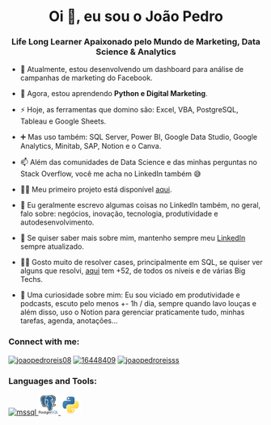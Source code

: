 <h1 align="center">Oi 👋, eu sou o João Pedro</h1>
<h3 align="center">Life Long Learner Apaixonado pelo Mundo de Marketing, Data Science & Analytics</h3>


- 🔭 Atualmente, estou desenvolvendo um dashboard para análise de campanhas de marketing do Facebook.

- 🌱 Agora, estou aprendendo **Python e Digital Marketing**.

- ⚡ Hoje, as ferramentas que domino são: Excel, VBA, PostgreSQL, Tableau e Google Sheets.

- ➕ Mas uso também: SQL Server, Power BI, Google Data Studio, Google Analytics, Minitab, SAP, Notion e o Canva.

- 📫 Além das comunidades de Data Science e das minhas perguntas no Stack Overflow, você me acha no LinkedIn também 😅

- 👨‍💻 Meu primeiro projeto está disponível [aqui](https://drive.google.com/drive/folders/177OmvD_uotUdnFlqrSrLSFPk9J4zAFVb).

- 💬 Eu geralmente escrevo algumas coisas no LinkedIn também, no geral, falo sobre: negócios, inovação, tecnologia, produtividade e autodesenvolvimento.

- 📄 Se quiser saber mais sobre mim, mantenho sempre meu [LinkedIn](https://www.linkedin.com/in/joaopedroreis08/) sempre atualizado.

- 🐱‍👤 Gosto muito de resolver cases, principalmente em SQL, se quiser ver alguns que resolvi, [aqui](https://platform.stratascratch.com/user/joaopedroreisss) tem +52, de todos os níveis e de várias Big Techs.

- 👀 Uma curiosidade sobre mim: Eu sou viciado em produtividade e podcasts, escuto pelo menos +- 1h / dia, sempre quando lavo louças e além disso, uso o Notion para gerenciar praticamente tudo, minhas tarefas, agenda, anotações...

<h3 align="left">Connect with me:</h3>
<p align="left">
<a href="https://linkedin.com/in/joaopedroreis08" target="blank"><img align="center" src="https://raw.githubusercontent.com/rahuldkjain/github-profile-readme-generator/master/src/images/icons/Social/linked-in-alt.svg" alt="joaopedroreis08" height="30" width="40" /></a>
<a href="https://stackoverflow.com/users/16448409" target="blank"><img align="center" src="https://raw.githubusercontent.com/rahuldkjain/github-profile-readme-generator/master/src/images/icons/Social/stack-overflow.svg" alt="16448409" height="30" width="40" /></a>
<a href="https://kaggle.com/joaopedroreisss" target="blank"><img align="center" src="https://raw.githubusercontent.com/rahuldkjain/github-profile-readme-generator/master/src/images/icons/Social/kaggle.svg" alt="joaopedroreisss" height="30" width="40" /></a>
</p>

<h3 align="left">Languages and Tools:</h3>
<p align="left"> <a href="https://www.microsoft.com/en-us/sql-server" target="_blank" rel="noreferrer"> <img src="https://www.svgrepo.com/show/303229/microsoft-sql-server-logo.svg" alt="mssql" width="40" height="40"/> </a> <a href="https://www.postgresql.org" target="_blank" rel="noreferrer"> <img src="https://raw.githubusercontent.com/devicons/devicon/master/icons/postgresql/postgresql-original-wordmark.svg" alt="postgresql" width="40" height="40"/> </a> <a href="https://www.python.org" target="_blank" rel="noreferrer"> <img src="https://raw.githubusercontent.com/devicons/devicon/master/icons/python/python-original.svg" alt="python" width="40" height="40"/> </a> </p>

<!---
<p><img align="center" src="https://github-readme-stats.vercel.app/api/top-langs?username=joaopedroreisss&show_icons=true&locale=en&layout=compact" alt="joaopedroreisss" /></p>


- 👋 Hi, I’m @joaopedroreisss
- 👀 I’m interested in ...
- 🌱 I’m currently learning ...
- 💞️ I’m looking to collaborate on ...
- 📫 How to reach me ...

joaopedroreisss/joaopedroreisss is a ✨ special ✨ repository because its `README.md` (this file) appears on your GitHub profile.
You can click the Preview link to take a look at your changes.
--->
